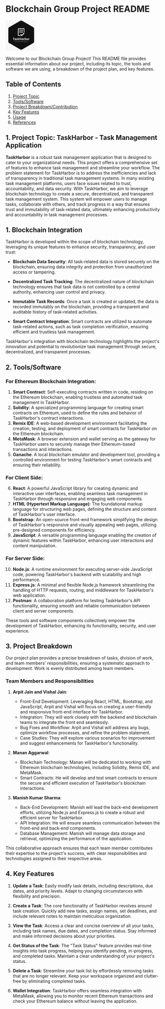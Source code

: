 # Blockchain Group Project README

<kbd><img src="logo.jpg" alt="Image Description" width="100" height="100"></kbd>


Welcome to our Blockchain Group Project! This README file provides essential information about our project, including its topic, the tools and software we are using, a breakdown of the project plan, and key features.

## Table of Contents

1. [Project Topic](#project-topic)
2. [Tools/Software](#toolssoftware)
3. [Project Breakdown/Contribution](#project-breakdown)
4. [Key Features](#key-features)
5. [Usage](#usage)
6. [References](#references)
## 1. Project Topic: TaskHarbor - Task Management Application

**TaskHarbor** is a robust task management application that is designed to cater to your organizational needs. This project offers a comprehensive set of features to enhance task management and streamline your workflow.
The problem statement for TaskHarbor is to address the inefficiencies and lack of transparency in traditional task management systems. In many existing task management platforms, users face issues related to trust, accountability, and data security. With TaskHarbor, we aim to leverage blockchain technology to create a secure, decentralized, and transparent task management system. This system will empower users to manage tasks, collaborate with others, and track progress in a way that ensures trust and immutability of task-related data, ultimately enhancing productivity and accountability in task management processes.

## 1. Blockchain Integration

TaskHarbor is developed within the scope of blockchain technology, leveraging its unique features to enhance security, transparency, and user trust:

- **Blockchain Data Security**: All task-related data is stored securely on the blockchain, ensuring data integrity and protection from unauthorized access or tampering.

- **Decentralized Task Tracking**: The decentralized nature of blockchain technology ensures that task data is not controlled by a central authority, enhancing user control and privacy.

- **Immutable Task Records**: Once a task is created or updated, the data is recorded immutably on the blockchain, providing a transparent and auditable history of task-related activities.

- **Smart Contract Integration**: Smart contracts are utilized to automate task-related actions, such as task completion verification, ensuring efficient and trustless task management.

TaskHarbor's integration with blockchain technology highlights the project's innovation and potential to revolutionize task management through secure, decentralized, and transparent processes.

## 2. Tools/Software

### For Ethereum Blockchain Integration:

1. **Smart Contract**: Self-executing contracts written in code, residing on the Ethereum blockchain, enabling trustless and automated task management in TaskHarbor.
2. **Solidity**: A specialized programming language for creating smart contracts on Ethereum, used to define the rules and behavior of TaskHarbor's contract interactions.
3. **Remix IDE**: A web-based development environment facilitating the creation, testing, and deployment of smart contracts for TaskHarbor on the Ethereum blockchain.
4. **MetaMask**: A browser extension and wallet serving as the gateway for TaskHarbor users to securely manage their Ethereum-based transactions and interactions.
5. **Ganache**: A local blockchain emulator and development tool, providing a controlled environment for testing TaskHarbor's smart contracts and ensuring their reliability.

### For Client Side:

6. **React**: A powerful JavaScript library for creating dynamic and interactive user interfaces, enabling seamless task management in TaskHarbor through responsive and engaging web components.
7. **HTML (Hypertext Markup Language)**: The foundational markup language for structuring web pages, defining the structure and content of TaskHarbor's user interface.
8. **Bootstrap**: An open-source front-end framework simplifying the design of TaskHarbor's responsive and visually appealing web pages, utilizing pre-designed components for efficiency.
9. **JavaScript**: A versatile programming language enabling the creation of dynamic features within TaskHarbor, enhancing user interactions and content manipulation.

### For Server Side:

10. **Node.js**: A runtime environment for executing server-side JavaScript code, powering TaskHarbor's backend with scalability and high performance.
11. **Express.js**: A minimal and flexible Node.js framework streamlining the handling of HTTP requests, routing, and middleware for TaskHarbor's web application.
12. **Postman**: A collaboration platform for testing TaskHarbor's API functionality, ensuring smooth and reliable communication between client and server components.

These tools and software components collectively empower the development of TaskHarbor, enhancing its functionality, security, and user experience.

## 3. Project Breakdown

Our project plan provides a precise breakdown of tasks, division of work, and team members' responsibilities, ensuring a systematic approach to development. Work is evenly distributed among team members.

### Team Members and Responsibilities

1. **Arpit Jain and Vishal Jain**:
   - Front-End Development: Leveraging React, HTML, Bootstrap, and JavaScript, Arpit and Vishal will focus on creating a user-friendly and responsive front-end interface for TaskHarbor.
   - Integration: They will work closely with the backend and blockchain teams to integrate the front end seamlessly.
   - Bug Fixes and Workflow: Arpit and Vishal will address any bugs, optimize workflow processes, and refine the problem statement.
   - Case Studies: They will explore various scenarios for improvement and suggest enhancements for TaskHarbor's functionality.

2. **Manan Aggarwal**:
   - Blockchain Technology: Manan will be dedicated to working with Ethereum blockchain technologies, including Solidity, Remix IDE, and MetaMask.
   - Smart Contracts: He will develop and test smart contracts to ensure the secure and efficient execution of TaskHarbor's blockchain interactions.

3. **Manish Kumar Sharma**:
   - Back-End Development: Manish will lead the back-end development efforts, utilizing Node.js and Express.js to create a robust and efficient server for TaskHarbor.
   - API Integration: He will ensure seamless communication between the front-end and back-end components.
   - Database Management: Manish will manage data storage and retrieval, optimizing the performance of the application.

This collaborative approach ensures that each team member contributes their expertise to the project's success, with clear responsibilities and technologies assigned to their respective areas.

## 4. Key Features

1. **Update a Task**: Easily modify task details, including descriptions, due dates, and priority levels. Adapt to changing circumstances with flexibility and precision.

2. **Create a Task**: The core functionality of TaskHarbor revolves around task creation. Quickly add new tasks, assign names, set deadlines, and include relevant notes to maintain meticulous organization.

3. **View the Task**: Access a clear and concise overview of all your tasks, including task names, due dates, and completion status. Stay informed and make informed decisions about your priorities.

4. **Get Status of the Task**: The "Task Status" feature provides real-time insights into task progress, helping you identify pending, in-progress, and completed tasks. Maintain a clear understanding of your project's status.

5. **Delete a Task**: Streamline your task list by effortlessly removing tasks that are no longer relevant. Keep your workspace organized and clutter-free by eliminating completed tasks.

6. **Wallet Integration**: TaskHarbor offers seamless integration with MetaMask, allowing you to monitor recent Ethereum transactions and check your Ethereum balance without leaving the application.


